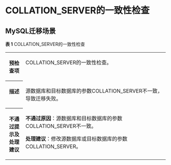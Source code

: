 # COLLATION\_SERVER的一致性检查<a name="drs_11_0024"></a>

## MySQL迁移场景<a name="section9856141292417"></a>

**表 1**  COLLATION\_SERVER的一致性检查

<a name="table8590456125712"></a>
<table><tbody><tr id="row196050566578"><th class="firstcol" valign="top" width="11%" id="mcps1.2.3.1.1"><p id="p1660575625716"><a name="p1660575625716"></a><a name="p1660575625716"></a><strong id="b36214561575"><a name="b36214561575"></a><a name="b36214561575"></a>预检查项</strong></p>
</th>
<td class="cellrowborder" valign="top" width="89%" headers="mcps1.2.3.1.1 "><p id="p1962105685720"><a name="p1962105685720"></a><a name="p1962105685720"></a>COLLATION_SERVER的一致性检查。</p>
</td>
</tr>
<tr id="row1962113565572"><th class="firstcol" valign="top" width="11%" id="mcps1.2.3.2.1"><p id="p263795618571"><a name="p263795618571"></a><a name="p263795618571"></a><strong id="b15637165617576"><a name="b15637165617576"></a><a name="b15637165617576"></a>描述</strong></p>
</th>
<td class="cellrowborder" valign="top" width="89%" headers="mcps1.2.3.2.1 "><p id="p1163725618573"><a name="p1163725618573"></a><a name="p1163725618573"></a>源数据库和目标数据库的参数COLLATION_SERVER不一致，导致迁移失败。</p>
</td>
</tr>
<tr id="row1863712566570"><th class="firstcol" valign="top" width="11%" id="mcps1.2.3.3.1"><p id="p3653156175718"><a name="p3653156175718"></a><a name="p3653156175718"></a><strong id="b146531756185711"><a name="b146531756185711"></a><a name="b146531756185711"></a>不通过提示及<strong id="b14490151682817"><a name="b14490151682817"></a><a name="b14490151682817"></a>处理建议</strong></strong></p>
</th>
<td class="cellrowborder" valign="top" width="89%" headers="mcps1.2.3.3.1 "><p id="p126682056125710"><a name="p126682056125710"></a><a name="p126682056125710"></a><strong id="b3733349123219"><a name="b3733349123219"></a><a name="b3733349123219"></a>不通过原因</strong>：源数据库和目标数据库的参数COLLATION_SERVER不一致。</p>
<p id="p11737124603715"><a name="p11737124603715"></a><a name="p11737124603715"></a><strong id="b920462613356"><a name="b920462613356"></a><a name="b920462613356"></a>处理建议</strong>：修改源数据库或目标数据库的参数COLLATION_SERVER。</p>
</td>
</tr>
</tbody>
</table>

